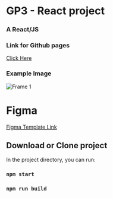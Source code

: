 # GP3 - React project

### A React/JS 

### Link for Github pages
[ Click Here ](https://brunoalveslp.github.io/gpt-3-react/)

### Example Image
![Frame 1](https://user-images.githubusercontent.com/61090031/147846508-c7a58ecd-c4b4-4521-96c0-b8d0de5334ef.png)

# Figma
[ Figma Template Link ](https://www.figma.com/file/lz9lLpFHMxHm2odnwM3R0z/gpt3?node-id=0%3A15)

## Download or Clone project

In the project directory, you can run:

### `npm start`
### `npm run build`


